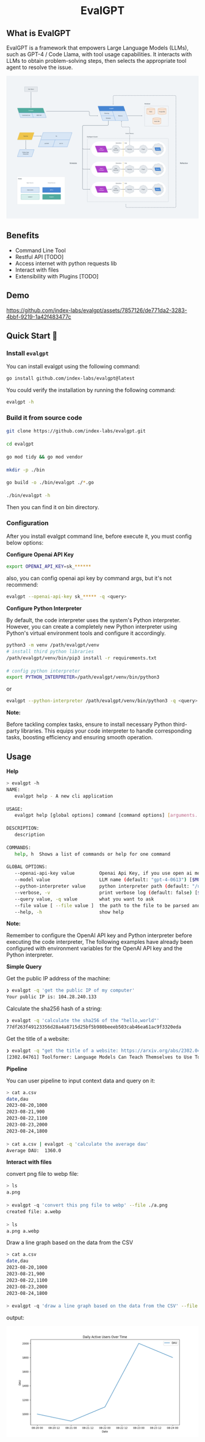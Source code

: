 <div align="center">

# EvalGPT

</div>

## What is EvalGPT

EvalGPT is a framework that empowers Large Language Models (LLMs), such as GPT-4 / Code Llama, with tool usage capabilities. It
interacts with LLMs to obtain problem-solving steps, then selects the appropriate tool agent to resolve the issue.

![](images/architecture.png)

## Benefits

- Command Line Tool
- Restful API [TODO]
- Access internet with python requests lib
- Interact with files
- Extensibility with Plugins [TODO]

## Demo

https://github.com/index-labs/evalgpt/assets/7857126/de771da2-3283-4bbf-9219-1a42f483477c

## Quick Start 🚀

### Install `evalgpt`

You can install evalgpt using the following command:

```bash
go install github.com/index-labs/evalgpt@latest
```

You could verify the installation by running the following command:

```bash
evalgpt -h
```

### Build it from source code

```bash
git clone https://github.com/index-labs/evalgpt.git

cd evalgpt

go mod tidy && go mod vendor

mkdir -p ./bin

go build -o ./bin/evalgpt ./*.go

./bin/evalgpt -h
```

Then you can find it on bin directory.

### Configuration

After you install evalgpt command line, before execute it, you must config below options:

**Configure Openai API Key**

```bash
export OPENAI_API_KEY=sk_******
```

also, you can config openai api key by command args, but it's not recommend:

```bash
evalgpt --openai-api-key sk_***** -q <query>

```

**Configure Python Interpreter**

By default, the code interpreter uses the system's Python interpreter. However, you can create a completely new Python
interpreter using Python's virtual environment tools and configure it accordingly.

```bash
python3 -m venv /path/evalgpt/venv
# install third python libraries
/path/evalgpt/venv/bin/pip3 install -r requirements.txt

# config python interpreter
export PYTHON_INTERPRETER=/path/evalgpt/venv/bin/python3
```

or

```bash
evalgpt --python-interpreter /path/evalgpt/venv/bin/python3 -q <query>
```

**Note:**

Before tackling complex tasks, ensure to install necessary Python third-party libraries. This equips your code
interpreter to handle corresponding tasks, boosting efficiency and ensuring smooth operation.

## Usage

**Help**

```bash
> evalgpt -h
NAME:
   evalgpt help - A new cli application

USAGE:
   evalgpt help [global options] command [command options] [arguments...]

DESCRIPTION:
   description

COMMANDS:
   help, h  Shows a list of commands or help for one command

GLOBAL OPTIONS:
   --openai-api-key value         Openai Api Key, if you use open ai model gpt3 or gpt4, you must set this flag [$OPENAI_API_KEY]
   --model value                  LLM name (default: "gpt-4-0613") [$MODEL]
   --python-interpreter value     python interpreter path (default: "/usr/bin/python3") [$PYTHON_INTERPRETER]
   --verbose, -v                  print verbose log (default: false) [$VERBOSE]
   --query value, -q value        what you want to ask
   --file value [ --file value ]  the path to the file to be parsed and processed, eg. --file /tmp/a.txt --file /tmp/b.txt
   --help, -h                     show help
```

**Note:**

Remember to configure the OpenAI API key and Python interpreter before executing the code interpreter, The following
examples have already been configured with environment variables for the OpenAI API key and the Python interpreter.

**Simple Query**

Get the public IP address of the machine:

```bash
❯ evalgpt -q 'get the public IP of my computer'
Your public IP is: 104.28.240.133
```

Calculate the sha256 hash of a string:

```bash
❯ evalgpt -q 'calculate the sha256 of the "hello,world"'
77df263f49123356d28a4a8715d25bf5b980beeeb503cab46ea61ac9f3320eda
```

Get the title of a website:

```bash
❯ evalgpt -q "get the title of a website: https://arxiv.org/abs/2302.04761" -v
[2302.04761] Toolformer: Language Models Can Teach Themselves to Use Tools
```

**Pipeline**

You can user pipeline to input context data and query on it:

```bash
> cat a.csv
date,dau
2023-08-20,1000
2023-08-21,900
2023-08-22,1100
2023-08-23,2000
2023-08-24,1800

> cat a.csv | evalgpt -q 'calculate the average dau'
Average DAU:  1360.0
```

**Interact with files**

convert png file to webp file:

```bash
> ls
a.png

> evalgpt -q 'convert this png file to webp' --file ./a.png
created file: a.webp

> ls
a.png a.webp
```

Draw a line graph based on the data from the CSV

```bash
> cat a.csv
date,dau
2023-08-20,1000
2023-08-21,900
2023-08-22,1100
2023-08-23,2000
2023-08-24,1800

> evalgpt -q 'draw a line graph based on the data from the CSV' --file ./a.csv
```

output:

![](images/example_dau.png)
